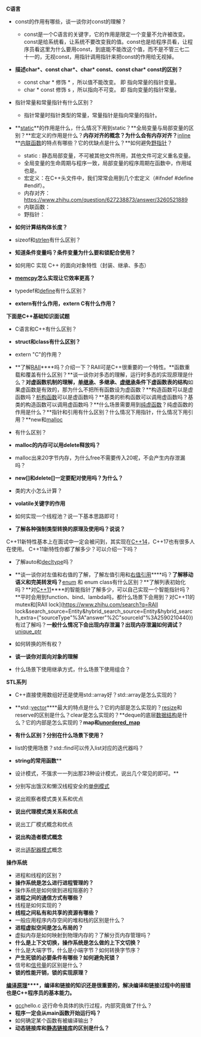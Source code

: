 **C语言**

- const的作用有哪些，谈一谈你对const的理解？
  - const是一个C语言的关键字，它的作用是限定一个变量不允许被改变。const是给系统看，让系统不要改变我的值。const也是给程序员看，让程序员看这里为什么要用const，到底能不能改这个值，而不是不管三七二十一的，无视const，用指针调用指针来把const的作用给无视掉。
- **描述char\*、const char\*、char\* const、const char\* const的区别？**
  - const char * 修饰 * ，所以值不能改变。 即 指向常量的指针变量。
  - char * const 修饰 s ，所以指向不可变。 即 指向变量的指针常量。
- 指针常量和常量指针有什么区别？
  - 指针常量时指针类型的常量，常量指针是指向常量的指针。
- **[static](https://www.zhihu.com/search?q=static&search_source=Entity&hybrid_search_source=Entity&hybrid_search_extra={"sourceType"%3A"answer"%2C"sourceId"%3A2590210440})**的作用是什么，什么情况下用到static？**全局变量与局部变量的区别？**宏定义的作用是什么？**内存对齐的概念？为什么会有内存对齐？**[inline](https://www.zhihu.com/search?q=inline&search_source=Entity&hybrid_search_source=Entity&hybrid_search_extra={"sourceType"%3A"answer"%2C"sourceId"%3A2590210440}) **[内联函数](https://www.zhihu.com/search?q=内联函数&search_source=Entity&hybrid_search_source=Entity&hybrid_search_extra={"sourceType"%3A"answer"%2C"sourceId"%3A1868370927})的特点有哪些？它的优缺点是什么？**如何避免[野指针](https://www.zhihu.com/search?q=野指针&search_source=Entity&hybrid_search_source=Entity&hybrid_search_extra={"sourceType"%3A"answer"%2C"sourceId"%3A2590210440})？
  - static : 静态局部变量，不可被其他文件所用，其他文件可定义重名变量。
  - 全局变量的生命周期与程序一致，局部变量的程序周期在函数中，作用域也是。
  - 宏定义：在C++头文件中，我们常常会用到几个宏定义（#ifndef #define #endif）。
  - 内存对齐：https://www.zhihu.com/question/627238873/answer/3260521889
  - 内联函数：
  - 野指针：

- **如何计算结构体长度？**
- sizeof和[strlen](https://www.zhihu.com/search?q=strlen&search_source=Entity&hybrid_search_source=Entity&hybrid_search_extra={"sourceType"%3A"answer"%2C"sourceId"%3A1868370927})有什么区别？
- **知道条件变量吗？条件变量为什么要和锁配合使用？**
- 如何用C 实现 C++ 的面向对象特性（封装、继承、多态）
- **[memcpy](https://www.zhihu.com/search?q=memcpy&search_source=Entity&hybrid_search_source=Entity&hybrid_search_extra={"sourceType"%3A"answer"%2C"sourceId"%3A1868370927})怎么实现让它效率更高？**
- typedef和[define](https://www.zhihu.com/search?q=define&search_source=Entity&hybrid_search_source=Entity&hybrid_search_extra={"sourceType"%3A"answer"%2C"sourceId"%3A1868370927})有什么区别？
- **extern有什么作用，extern C有什么作用？**

**下面是C++基础知识面试题**

- C语言和C++有什么区别？
- **struct和class有什么区别？**
- extern "C"的作用？
- **了解[RAII](https://www.zhihu.com/search?q=RAII&search_source=Entity&hybrid_search_source=Entity&hybrid_search_extra={"sourceType"%3A"answer"%2C"sourceId"%3A2590210440})****吗？介绍一下？RAII可是C++很重要的一个特性。**函数重载和覆盖有什么区别？**谈一谈你对多态的理解，运行时多态的实现原理是什么？**对虚函数机制的理解，[单继承](https://www.zhihu.com/search?q=单继承&search_source=Entity&hybrid_search_source=Entity&hybrid_search_extra={"sourceType"%3A"answer"%2C"sourceId"%3A1868370927})、多继承、[虚继承](https://www.zhihu.com/search?q=虚继承&search_source=Entity&hybrid_search_source=Entity&hybrid_search_extra={"sourceType"%3A"answer"%2C"sourceId"%3A2590210440})条件下虚函数表的结构**如果虚函数是有效的，那为什么不把所有函数设为虚函数？**构造函数可以是虚函数吗？[析构函数](https://www.zhihu.com/search?q=析构函数&search_source=Entity&hybrid_search_source=Entity&hybrid_search_extra={"sourceType"%3A"answer"%2C"sourceId"%3A1868370927})可以是虚函数吗？**基类的析构函数可以调用虚函数吗？基类的构造函数可以调用虚函数吗？**什么场景需要用到[纯虚函数](https://www.zhihu.com/search?q=纯虚函数&search_source=Entity&hybrid_search_source=Entity&hybrid_search_extra={"sourceType"%3A"answer"%2C"sourceId"%3A1868370927})？纯虚函数的作用是什么？**指针和引用有什么区别？什么情况下用指针，什么情况下用引用？**new和[malloc](https://www.zhihu.com/search?q=malloc&search_source=Entity&hybrid_search_source=Entity&hybrid_search_extra={"sourceType"%3A"answer"%2C"sourceId"%3A2590210440})

- 有什么区别？
- **malloc的内存可以用delete释放吗？**
- malloc出来20字节内存，为什么free不需要传入20呢，不会产生内存泄漏吗？
- **new[]和delete[]一定要配对使用吗？为什么？**
- 类的大小怎么计算？
- **volatile关键字的作用**
- 如何实现一个线程池？说一下基本思路即可！
- **了解各种强制类型转换的原理及使用吗？说说？**

C++11新特性基本上在面试中一定会被问到，其实现在[C++14](https://www.zhihu.com/search?q=C%2B%2B14&search_source=Entity&hybrid_search_source=Entity&hybrid_search_extra={"sourceType"%3A"answer"%2C"sourceId"%3A2590210440})，C++17也有很多人在使用。
C++11新特性你都了解多少？可以介绍一下吗？

- 了解auto和[decltype](https://www.zhihu.com/search?q=decltype&search_source=Entity&hybrid_search_source=Entity&hybrid_search_extra={"sourceType"%3A"answer"%2C"sourceId"%3A1868370927})吗？
- **谈一谈你对左值和右值的了解，了解左值引用和[右值引用](https://www.zhihu.com/search?q=右值引用&search_source=Entity&hybrid_search_source=Entity&hybrid_search_extra={"sourceType"%3A"answer"%2C"sourceId"%3A2590210440})****吗？**了解移动语义和完美转发吗？**[enum](https://www.zhihu.com/search?q=enum&search_source=Entity&hybrid_search_source=Entity&hybrid_search_extra={"sourceType"%3A"answer"%2C"sourceId"%3A1868370927}) 和 enum class有什么区别？**了解列表初始化吗？**对[C++11](https://www.zhihu.com/search?q=C%2B%2B11&search_source=Entity&hybrid_search_source=Entity&hybrid_search_extra={"sourceType"%3A"answer"%2C"sourceId"%3A2590210440})****的智能指针了解多少，可以自己实现一个智能指针吗？**平时会用到function、bind、lambda吗，都什么场景下会用到？对C++11的mutex和[RAII lock](https://www.zhihu.com/search?q=RAII lock&search_source=Entity&hybrid_search_source=Entity&hybrid_search_extra={"sourceType"%3A"answer"%2C"sourceId"%3A2590210440})有过了解吗？**一般什么情况下会出现内存泄漏？出现内存泄漏如何调试？**[unique_ptr](https://www.zhihu.com/search?q=unique_ptr&search_source=Entity&hybrid_search_source=Entity&hybrid_search_extra={"sourceType"%3A"answer"%2C"sourceId"%3A2590210440})

- 如何转换的所有权？
- **谈一谈你对面向对象的理解**
- 什么场景下使用继承方式，什么场景下使用组合？

**STL系列**

- C++直接使用数组好还是使用std::array好？std::array是怎么实现的？
- **std::[vector](https://www.zhihu.com/search?q=vector&search_source=Entity&hybrid_search_source=Entity&hybrid_search_extra={"sourceType"%3A"answer"%2C"sourceId"%3A2590210440})****最大的特点是什么？它的内部是怎么实现的？[resize](https://www.zhihu.com/search?q=resize&search_source=Entity&hybrid_search_source=Entity&hybrid_search_extra={"sourceType"%3A"answer"%2C"sourceId"%3A1868370927})和reserve的区别是什么？clear是怎么实现的？**deque的底层[数据结构](https://www.zhihu.com/search?q=数据结构&search_source=Entity&hybrid_search_source=Entity&hybrid_search_extra={"sourceType"%3A"answer"%2C"sourceId"%3A1868370927})是什么？它的内部是怎么实现的？**map和[unordered_map](https://www.zhihu.com/search?q=unordered_map&search_source=Entity&hybrid_search_source=Entity&hybrid_search_extra={"sourceType"%3A"answer"%2C"sourceId"%3A2590210440})**

- **有什么区别？分别在什么场景下使用？**
- list的使用场景？std::find可以传入list对应的迭代器吗？
- **string的常用函数****
- 设计模式，不强求一一列出那23种设计模式，说出几个常见的即可。**

- 分别写出饿汉和懒汉线程安全的[单例模式](https://www.zhihu.com/search?q=单例模式&search_source=Entity&hybrid_search_source=Entity&hybrid_search_extra={"sourceType"%3A"answer"%2C"sourceId"%3A2590210440})
- 说出观察者模式类关系和优点
- **说出代理模式类关系和优点**
- 说出工厂模式概念和优点
- **说出构造者模式概念**
- 说出[适配器模式](https://www.zhihu.com/search?q=适配器模式&search_source=Entity&hybrid_search_source=Entity&hybrid_search_extra={"sourceType"%3A"answer"%2C"sourceId"%3A2590210440})概念

**操作系统**

- 进程和线程的区别？
- **操作系统是怎么进行进程管理的？**
- 操作系统是如何做到进程阻塞的？
- **进程之间的通信方式有哪些？**
- 线程是如何实现的？
- **线程之间私有和共享的资源有哪些？**
- 一般应用程序内存空间的堆和栈的区别是什么？
- **进程虚拟空间是怎么布局的？**
- 虚拟内存是如何映射到物理内存的？了解分页内存管理吗？
- **什么是上下文切换，操作系统是怎么做的上下文切换？**
- 什么是大端字节，什么是小端字节？如何转换字节序？
- **产生死锁的必要条件有哪些？如何避免死锁？**
- 信号和[信号量](https://www.zhihu.com/search?q=信号量&search_source=Entity&hybrid_search_source=Entity&hybrid_search_extra={"sourceType"%3A"answer"%2C"sourceId"%3A1868370927})的区别是什么？
- **锁的性能开销，锁的实现原理？**

**[编译原理](https://www.zhihu.com/search?q=编译原理&search_source=Entity&hybrid_search_source=Entity&hybrid_search_extra={"sourceType"%3A"answer"%2C"sourceId"%3A2590210440})****，编译和链接的知识还是很重要的，解决编译和链接过程中的报错也是C++程序员的基本能力。**

- [gcc](https://www.zhihu.com/search?q=gcc&search_source=Entity&hybrid_search_source=Entity&hybrid_search_extra={"sourceType"%3A"answer"%2C"sourceId"%3A2590210440})hello.c 这行命令具体的执行过程，内部究竟做了什么？
- **程序一定会从main函数开始运行吗？**
- 如何确定某个函数有被编译输出？
- **动态链接库和[静态链接库](https://www.zhihu.com/search?q=静态链接库&search_source=Entity&hybrid_search_source=Entity&hybrid_search_extra={"sourceType"%3A"answer"%2C"sourceId"%3A1868370927})的区别是什么？**